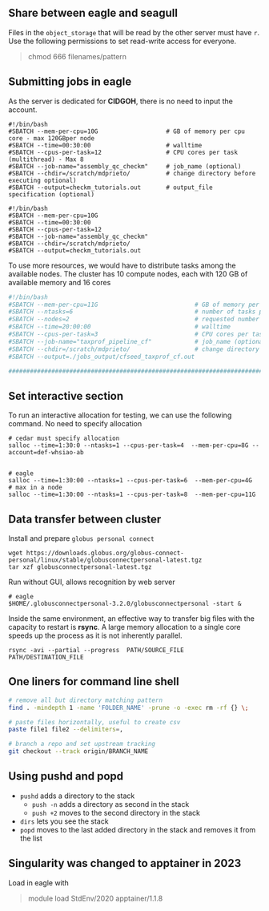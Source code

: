 ## Share between eagle and seagull

Files in the `object_storage` that will be read by the other server must have `r`. Use the following permissions to set read-write access for everyone. 
> chmod 666 filenames/pattern

## Submitting jobs in eagle

As the server is dedicated for **CIDGOH**, there is no need to input the account. 

```
#!/bin/bash                                 
#SBATCH --mem-per-cpu=10G                   # GB of memory per cpu core - max 120GBper node
#SBATCH --time=00:30:00                     # walltime
#SBATCH --cpus-per-task=12                  # CPU cores per task (multithread) - Max 8 
#SBATCH --job-name="assembly_qc_checkm"     # job_name (optional)
#SBATCH --chdir=/scratch/mdprieto/          # change directory before executing optional)
#SBATCH --output=checkm_tutorials.out       # output_file specification (optional)

#!/bin/bash                                 
#SBATCH --mem-per-cpu=10G                   
#SBATCH --time=00:30:00                     
#SBATCH --cpus-per-task=12                  
#SBATCH --job-name="assembly_qc_checkm"     
#SBATCH --chdir=/scratch/mdprieto/          
#SBATCH --output=checkm_tutorials.out       
```

To use more resources, we would have to distribute tasks among the available nodes. 
The cluster has 10 compute nodes, each with 120 GB of available memory and 16 cores

```sh
#!/bin/bash                                 
#SBATCH --mem-per-cpu=11G                           # GB of memory per cpu core - max 120GBper node
#SBATCH --ntasks=6                                  # number of tasks per node
#SBATCH --nodes=2                                   # requested number of nodes
#SBATCH --time=20:00:00                             # walltime
#SBATCH --cpus-per-task=3                           # CPU cores per task (multithread) - Max 8 
#SBATCH --job-name="taxprof_pipeline_cf"            # job_name (optional)
#SBATCH --chdir=/scratch/mdprieto/                  # change directory before executing optional)
#SBATCH --output=./jobs_output/cfseed_taxprof_cf.out      

######################################################################################################
```


## Set interactive section

To run an interactive allocation for testing, we can use the following command. No need to specify allocation

```
# cedar must specify allocation
salloc --time=1:30:0 --ntasks=1 --cpus-per-task=4  --mem-per-cpu=8G --account=def-whsiao-ab


# eagle
salloc --time=1:30:00 --ntasks=1 --cpus-per-task=6  --mem-per-cpu=4G 
# max in a node
salloc --time=1:30:00 --ntasks=1 --cpus-per-task=8  --mem-per-cpu=11G 
```

## Data transfer between cluster

Install and prepare `globus personal connect`

    wget https://downloads.globus.org/globus-connect-personal/linux/stable/globusconnectpersonal-latest.tgz
    tar xzf globusconnectpersonal-latest.tgz


Run without GUI, allows recognition by web server

    # eagle
    $HOME/.globusconnectpersonal-3.2.0/globusconnectpersonal -start &

Inside the same environment, an effective way to transfer big files with the capacity to restart is **rsync**. A large memory allocation to a single core speeds up the process as it is not inherently parallel. 

    rsync -avi --partial --progress  PATH/SOURCE_FILE PATH/DESTINATION_FILE



## One liners for command line shell

```sh
# remove all but directory matching pattern
find . -mindepth 1 -name 'FOLDER_NAME' -prune -o -exec rm -rf {} \;

# paste files horizontally, useful to create csv
paste file1 file2 --delimiters=,

# branch a repo and set upstream tracking
git checkout --track origin/BRANCH_NAME
```

## Using pushd and popd

- `pushd` adds a directory to the stack 
    - `push -n` adds a directory as second in the stack
    - `push +2` moves to the second directory in the stack 
- `dirs` lets you see the stack
- `popd` moves to the last added directory in the stack and removes it from the list

## Singularity was changed to apptainer in 2023

Load in eagle with  

> module load  StdEnv/2020 apptainer/1.1.8
